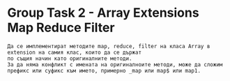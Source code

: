 # Group Task 2 - Array Extensions Map Reduce Filter

```
Да се имплементират методите map, reduce, filter на класа Array в extension на самия клас, които да се държат 
по същия начин като оригиналните методи. 
За да няма конфликт с имената на оригиналноите методи, може да сложим префикс или суфикс към името, примерно _map или map$ или map1.
```